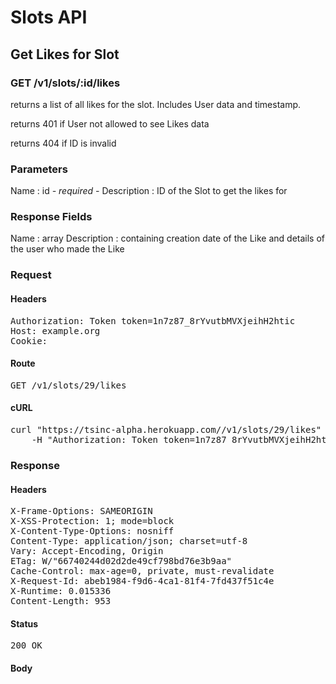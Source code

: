 # Slots API

## Get Likes for Slot

### GET /v1/slots/:id/likes

returns a list of all likes for the slot. Includes User data and timestamp.

returns 401 if User not allowed to see Likes data

returns 404 if ID is invalid

### Parameters

Name : id *- required -*
Description : ID of the Slot to get the likes for


### Response Fields

Name : array
Description : containing creation date of the Like and details of the user who made the Like

### Request

#### Headers

<pre>Authorization: Token token=1n7z87_8rYvutbMVXjeihH2htic
Host: example.org
Cookie: </pre>

#### Route

<pre>GET /v1/slots/29/likes</pre>

#### cURL

<pre class="request">curl &quot;https://tsinc-alpha.herokuapp.com//v1/slots/29/likes&quot; -X GET \
	-H &quot;Authorization: Token token=1n7z87_8rYvutbMVXjeihH2htic&quot;</pre>

### Response

#### Headers

<pre>X-Frame-Options: SAMEORIGIN
X-XSS-Protection: 1; mode=block
X-Content-Type-Options: nosniff
Content-Type: application/json; charset=utf-8
Vary: Accept-Encoding, Origin
ETag: W/&quot;66740244d02d2de49cf798bd76e3b9aa&quot;
Cache-Control: max-age=0, private, must-revalidate
X-Request-Id: abeb1984-f9d6-4ca1-81f4-7fd437f51c4e
X-Runtime: 0.015336
Content-Length: 953</pre>

#### Status

<pre>200 OK</pre>

#### Body

```javascript

```
